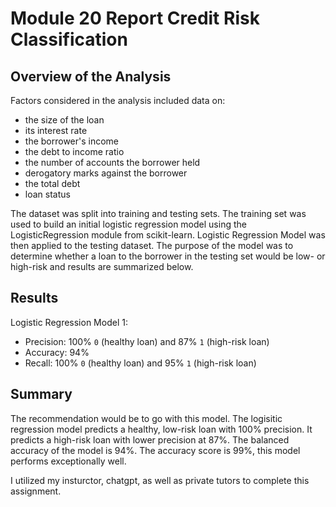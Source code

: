 # Module 20 Report Credit Risk Classification

## Overview of the Analysis
Factors considered in the analysis included data on:

- the size of the loan
- its interest rate
- the borrower's income
- the debt to income ratio
- the number of accounts the borrower held
- derogatory marks against the borrower
- the total debt
- loan status

The dataset was split into training and testing sets. The training set was used to build an initial logistic regression model using the LogisticRegression module from scikit-learn. Logistic Regression Model was then applied to the testing dataset. The purpose of the model was to determine whether a loan to the borrower in the testing set would be low- or high-risk and results are summarized below.

## Results
Logistic Regression Model 1:

- Precision: 100% `0` (healthy loan) and 87%  `1` (high-risk loan)
- Accuracy: 94% 
- Recall: 100% `0` (healthy loan) and 95% `1` (high-risk loan)

## Summary

The recommendation would be to go with this model. The logisitic regression model predicts a healthy, low-risk loan with 100% precision. It predicts a high-risk loan with lower precision at 87%. The balanced accuracy of the model is 94%. The accuracy score is 99%, this model performs exceptionally well.


I utilized my insturctor, chatgpt, as well as private tutors to complete this assignment.
